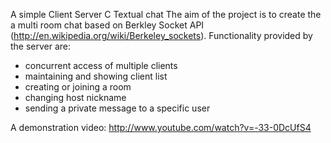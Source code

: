 A simple Client Server C Textual chat
The aim of the project is to create the a multi room chat based on Berkley Socket API (http://en.wikipedia.org/wiki/Berkeley_sockets).
Functionality provided by the server are:

* concurrent access of multiple clients
* maintaining and showing client list
* creating or joining a room
* changing host nickname
* sending a private message to a specific user


A demonstration video:
http://www.youtube.com/watch?v=-33-0DcUfS4
